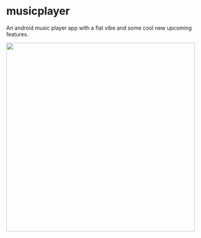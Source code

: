 # musicplayer
An android music player app with a flat vibe and some cool new upcoming features.

<img src="https://github.com/amanshuraikwar/musicplayer/blob/master/screenshots/Screenshot_20170816-161256.png" height="500">
